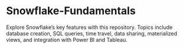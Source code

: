 # Snowflake-Fundamentals
Explore Snowflake’s key features with this repository. Topics include database creation, SQL queries, time travel, data sharing, materialized views, and integration with Power BI and Tableau.
